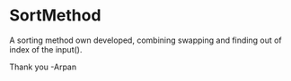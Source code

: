 # SortMethod
A sorting method own developed, combining swapping and finding out of index of the input().

Thank you
-Arpan
